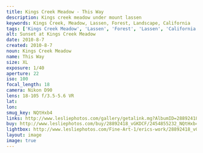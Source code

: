 ```yaml
---
title: Kings Creek Meadow - This Way
description: Kings creek meadow under mount lassen
keywords: Kings Creek, Meadow, Lassen, Forest, Landscape, California
tags: ['Kings Creek Meadow', 'Lassen', 'Forest', 'Lassen', 'California', 'Black and White']
alt: Sunset at Kings Creek Meadow
date: 2010-8-7
created: 2010-8-7
noun: Kings Creek Meadow
name: This Way
size: XL
exposure: 1/40
aperture: 22
iso: 100
focal_length: 18
camera: Nikon D90
lens: 18-105 f/3.5-5.6 VR
lat: 
lon: 
smug_key: NQtHxb4
links: http://www.lesliephotos.com/gallery/getalink.mg?AlbumID=28892418&AlbumKey=vGKDCF&ImageID=2454855232&ImageKey=NQtHxb4&how=forum&Page=1
buy: http://www.lesliephotos.com/buy/28892418_vGKDCF/2454855232_NQtHxb4/
lightbox: http://www.lesliephotos.com/Fine-Art-1/erics-work/28892418_vGKDCF#!i=2454855232&k=NQtHxb4&lb=1&s=A
layout: image
image: true
---
```

